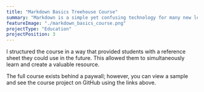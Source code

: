 ```yaml
---
title: "Markdown Basics Treehouse Course"
summary: "Markdown is a simple yet confusing technology for many new learners. To assist Treehouse students when writing forum posts, GitHub READMEs, and other Markdown documents, I wrote, recorded and edited this Markdown Basics course."
featureImage: "./markdown_basics_course.png"
projectType: "Education"
projectPosition: 3
---
```


I structured the course in a way that provided students with a reference sheet they could use in the future. This allowed them to simultaneously learn and create a valuable resource.

The full course exists behind a paywall; however, you can view a sample and see the course project on GitHub using the links above.
